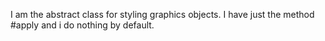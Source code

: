 I am the abstract class for styling graphics objects.
I have just the method #apply and i do nothing by default.